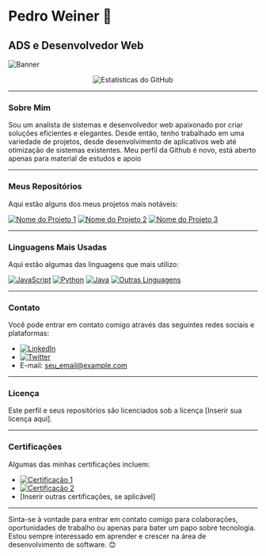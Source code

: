 <!-- Seu Nome -->
# Pedro Weiner 👋

<!-- Seu Título ou Ocupação -->
## ADS e Desenvolvedor Web

<!-- Slide de Imagens como Flyer do Perfil -->
![Banner](https://media.discordapp.net/attachments/1162859199127109635/1163304765233574008/Wms.png?ex=653f16fd&is=652ca1fd&hm=581dac568618438c1c3773f34a1adaddf579e9879f1f4f8765d11dc1d0678a80&=&width=511&height=627)

<div align="center">
  <img src="https://github-readme-stats.vercel.app/api?username=weiner-rezcue98&show_icons=true&count_private=true&theme=dracula" alt="Estatísticas do GitHub">
</div>

---

### Sobre Mim

Sou um analista de sistemas e desenvolvedor web apaixonado por criar soluções eficientes e elegantes. Desde então, tenho trabalhado em uma variedade de projetos, desde desenvolvimento de aplicativos web até otimização de sistemas existentes. Meu perfil da Github é novo, está aberto apenas para material de estudos e apoio


---

### Meus Repositórios

Aqui estão alguns dos meus projetos mais notáveis:

<!-- Repositórios destacados -->
[![Nome do Projeto 1](inserir_url_da_imagem_do_projeto_1)](inserir_link_do_projeto_1)
[![Nome do Projeto 2](inserir_url_da_imagem_do_projeto_2)](inserir_link_do_projeto_2)
[![Nome do Projeto 3](inserir_url_da_imagem_do_projeto_3)](inserir_link_do_projeto_3)

---

### Linguagens Mais Usadas

Aqui estão algumas das linguagens que mais utilizo:

<!-- Porcentagens de uso de linguagens -->
[![JavaScript](https://img.shields.io/badge/JavaScript-50%25-yellow)](https://javascript.com)
[![Python](https://img.shields.io/badge/Python-30%25-blue)](https://python.org)
[![Java](https://img.shields.io/badge/Java-15%25-red)](https://java.com)
[![Outras Linguagens](https://img.shields.io/badge/Outras-5%25-lightgrey)](https://github.com/weiner-rezcue98)

---

### Contato

Você pode entrar em contato comigo através das seguintes redes sociais e plataformas:

- [![LinkedIn](https://img.shields.io/badge/LinkedIn-Profile-blue)](https://www.linkedin.com/in/pedro-soares-990400276/)
- [![Twitter](https://img.shields.io/badge/Twitter-Follow-blue)](twitter.com)
- E-mail: seu_email@example.com

---

### Licença

Este perfil e seus repositórios são licenciados sob a licença [Inserir sua licença aqui].

---

### Certificações

Algumas das minhas certificações incluem:

- [![Certificação 1](https://img.shields.io/badge/Certificação%201-Link-brightgreen)](inserir_link_para_a_certificação_1)
- [![Certificação 2](https://img.shields.io/badge/Certificação%202-Link-brightgreen)](inserir_link_para_a_certificação_2)
- [Inserir outras certificações, se aplicável]

---

Sinta-se à vontade para entrar em contato comigo para colaborações, oportunidades de trabalho ou apenas para bater um papo sobre tecnologia. Estou sempre interessado em aprender e crescer na área de desenvolvimento de software. 😊
